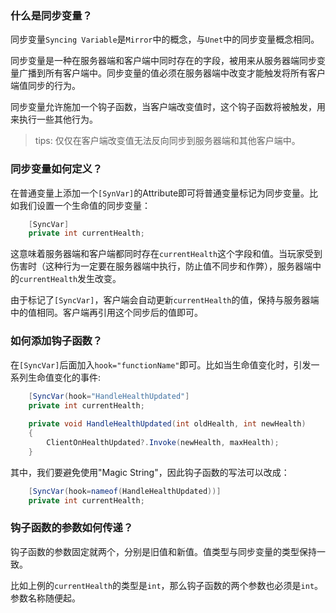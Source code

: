 ### 什么是同步变量？

同步变量`Syncing Variable`是`Mirror`中的概念，与`Unet`中的同步变量概念相同。

同步变量是一种在服务器端和客户端中同时存在的字段，被用来从服务器端同步变量广播到所有客户端中。同步变量的值必须在服务器端中改变才能触发将所有客户端值同步的行为。

同步变量允许施加一个钩子函数，当客户端改变值时，这个钩子函数将被触发，用来执行一些其他行为。

> tips: 仅仅在客户端改变值无法反向同步到服务器端和其他客户端中。

### 同步变量如何定义？

在普通变量上添加一个`[SynVar]`的Attribute即可将普通变量标记为同步变量。比如我们设置一个生命值的同步变量：

```c#
    [SyncVar]
    private int currentHealth;
```

这意味着服务器端和客户端都同时存在`currentHealth`这个字段和值。当玩家受到伤害时（这种行为一定要在服务器端中执行，防止值不同步和作弊），服务器端中的`currentHealth`发生改变。

由于标记了`[SyncVar]`，客户端会自动更新`currentHealth`的值，保持与服务器端中的值相同。客户端再引用这个同步后的值即可。

### 如何添加钩子函数？

在`[SyncVar]`后面加入`hook="functionName"`即可。比如当生命值变化时，引发一系列生命值变化的事件:

```c#
    [SyncVar(hook="HandleHealthUpdated"]
    private int currentHealth;
    
    private void HandleHealthUpdated(int oldHealth, int newHealth)
    {
        ClientOnHealthUpdated?.Invoke(newHealth, maxHealth);
    }
```

其中，我们要避免使用"Magic String"，因此钩子函数的写法可以改成：

```c#
    [SyncVar(hook=nameof(HandleHealthUpdated))]
    private int currentHealth;
```

### 钩子函数的参数如何传递？

钩子函数的参数固定就两个，分别是旧值和新值。值类型与同步变量的类型保持一致。

比如上例的`currentHealth`的类型是`int`，那么钩子函数的两个参数也必须是`int`。参数名称随便起。
